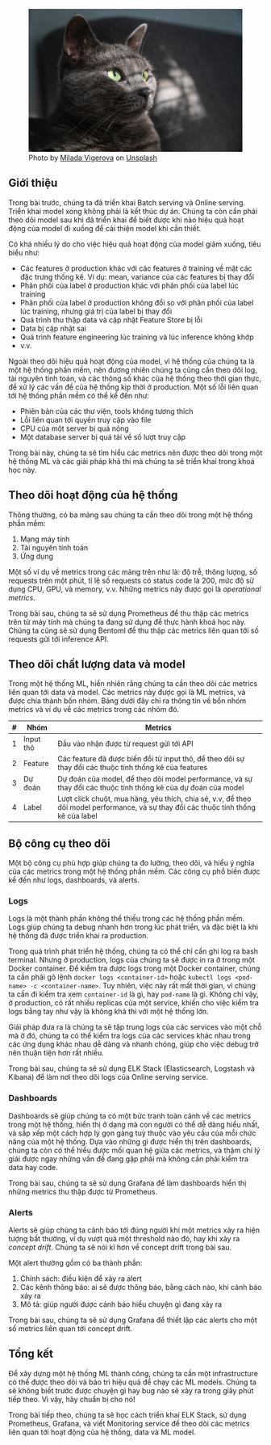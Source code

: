 <figure>
    <img src="../../../assets/images/mlops-crash-course/monitoring/tong-quan-monitoring/cat-observe.jpg" loading="lazy"/>
    <figcaption>Photo by <a href="https://unsplash.com/@milada_vigerova?utm_source=unsplash&utm_medium=referral&utm_content=creditCopyText">Milada Vigerova</a> on <a href="https://unsplash.com/s/photos/observe?utm_source=unsplash&utm_medium=referral&utm_content=creditCopyText">Unsplash</a></figcaption>
</figure>

## Giới thiệu

Trong bài trước, chúng ta đã triển khai Batch serving và Online serving. Triển khai model xong không phải là kết thúc dự án. Chúng ta còn cần phải theo dõi model sau khi đã triển khai để biết được khi nào hiệu quả hoạt động của model đi xuống để cải thiện model khi cần thiết.

Có khá nhiều lý do cho việc hiệu quả hoạt động của model giảm xuống, tiêu biểu như:

- Các features ở production khác với các features ở training về mặt các đặc trưng thống kê. Ví dụ: mean, variance của các features bị thay đổi
- Phân phối của label ở production khác với phân phối của label lúc training
- Phân phối của label ở production không đổi so với phân phối của label lúc training, nhưng giá trị của label bị thay đổi
- Quá trình thu thập data và cập nhật Feature Store bị lỗi
- Data bị cập nhật sai
- Quá trình feature engineering lúc training và lúc inference không khớp
- v.v.

Ngoài theo dõi hiệu quả hoạt động của model, vì hệ thống của chúng ta là một hệ thống phần mềm, nên đương nhiên chúng ta cũng cần theo dõi log, tài nguyên tính toán, và các thông số khác của hệ thống theo thời gian thực, để xử lý các vấn đề của hệ thống kịp thời ở production. Một số lỗi liên quan tới hệ thống phần mềm có thể kể đến như:

- Phiên bản của các thư viện, tools không tương thích
- Lỗi liên quan tới quyền truy cập vào file
- CPU của một server bị quá nóng
- Một database server bị quá tải về số lượt truy cập

Trong bài này, chúng ta sẽ tìm hiểu các metrics nên được theo dõi trong một hệ thống ML và các giải pháp khả thi mà chúng ta sẽ triển khai trong khoá học này.

## Theo dõi hoạt động của hệ thống

Thông thường, có ba mảng sau chúng ta cần theo dõi trong một hệ thống phần mềm:

1. Mạng máy tính
1. Tài nguyên tính toán
1. Ứng dụng

Một số ví dụ về metrics trong các mảng trên như là: độ trễ, thông lượng, số requests trên một phút, tỉ lệ số requests có status code là 200, mức độ sử dụng CPU, GPU, và memory, v.v. Những metrics này được gọi là _operational metrics_.

Trong bài sau, chúng ta sẽ sử dụng Prometheus để thu thập các metrics trên từ máy tính mà chúng ta đang sử dụng để thực hành khoá học này. Chúng ta cũng sẽ sử dụng Bentoml để thu thập các metrics liên quan tới số requests gửi tới inference API.

## Theo dõi chất lượng data và model

Trong một hệ thống ML, hiển nhiên rằng chúng ta cần theo dõi các metrics liên quan tới data và model. Các metrics này được gọi là ML metrics, và được chia thành bốn nhóm. Bảng dưới đây chỉ ra thông tin về bốn nhóm metrics và ví dụ về các metrics trong các nhóm đó.

| #   | Nhóm      | Metrics                                                                                                                              |
| --- | --------- | ------------------------------------------------------------------------------------------------------------------------------------ |
| 1   | Input thô | Đầu vào nhận được từ request gửi tới API                                                                                             |
| 2   | Feature   | Các feature đã được biến đổi từ input thô, để theo dõi sự thay đổi các thuộc tính thống kê của features                              |
| 3   | Dự đoán   | Dự đoán của model, để theo dõi model performance, và sự thay đổi các thuộc tính thống kê của dự đoán của model                       |
| 4   | Label     | Lượt click chuột, mua hàng, yêu thích, chia sẻ, v.v, để theo dõi model performance, và sự thay đổi các thuộc tính thống kê của label |

## Bộ công cụ theo dõi

Một bộ công cụ phù hợp giúp chúng ta đo lường, theo dõi, và hiểu ý nghĩa của các metrics trong một hệ thống phần mềm. Các công cụ phổ biến được kể đến như logs, dashboards, và alerts.

### Logs

Logs là một thành phần không thể thiếu trong các hệ thống phần mềm. Logs giúp chúng ta debug nhanh hơn trong lúc phát triển, và đặc biệt là khi hệ thống đã được triển khai ra production.

Trong quá trình phát triển hệ thống, chúng ta có thể chỉ cần ghi log ra bash terminal. Nhưng ở production, logs của chúng ta sẽ được in ra ở trong một Docker container. Để kiểm tra được logs trong một Docker container, chúng ta cần phải gõ lệnh `docker logs <container-id>` hoặc `kubectl logs <pod-name> -c <container-name>`. Tuy nhiên, việc này rất mất thời gian, vì chúng ta cần đi kiểm tra xem `container-id` là gì, hay `pod-name` là gì. Không chỉ vậy, ở production, có rất nhiều replicas của một service, khiến cho việc kiểm tra logs bằng tay như vậy là không khả thi với một hệ thống lớn.

Giải pháp đưa ra là chúng ta sẽ tập trung logs của các services vào một chỗ mà ở đó, chúng ta có thể kiểm tra logs của các services khác nhau trong các ứng dụng khác nhau dễ dàng và nhanh chóng, giúp cho việc debug trở nên thuận tiện hơn rất nhiều.

Trong bài sau, chúng ta sẽ sử dụng ELK Stack (Elasticsearch, Logstash và Kibana) để làm nơi theo dõi logs của Online serving service.

### Dashboards

Dashboards sẽ giúp chúng ta có một bức tranh toàn cảnh về các metrics trong một hệ thống, hiển thị ở dạng mà con người có thể dễ dàng hiểu nhất, và sắp xếp một cách hợp lý gọn gàng tuỳ thuộc vào yêu cầu của mỗi chức năng của một hệ thống. Dựa vào những gì được hiển thị trên dashboards, chúng ta còn có thể hiểu được mối quan hệ giữa các metrics, và thậm chí lý giải được ngay những vấn đề đang gặp phải mà không cần phải kiểm tra data hay code.

Trong bài sau, chúng ta sẽ sử dụng Grafana để làm dashboards hiển thị những metrics thu thập được từ Prometheus.

### Alerts

Alerts sẽ giúp chúng ta cảnh báo tới đúng người khi một metrics xảy ra hiện tượng bất thường, ví dụ vượt quá một threshold nào đó, hay khi xảy ra _concept drift_. Chúng ta sẽ nói kĩ hơn về concept drift trong bài sau.

Một alert thường gồm có ba thành phần:

1. Chính sách: điều kiện để xảy ra alert
1. Các kênh thông báo: ai sẽ được thông báo, bằng cách nào, khi cảnh báo xảy ra
1. Mô tả: giúp người được cảnh báo hiểu chuyện gì đang xảy ra

Trong bài sau, chúng ta sẽ sử dụng Grafana để thiết lập các alerts cho một số metrics liên quan tới concept drift.

## Tổng kết

Để xây dựng một hệ thống ML thành công, chúng ta cần một infrastructure có thể được theo dõi và bảo trì hiệu quả để chạy các ML models. Chúng ta sẽ không biết trước được chuyện gì hay bug nào sẽ xảy ra trong giây phút tiếp theo. Vì vậy, hãy chuẩn bị cho nó!

Trong bài tiếp theo, chúng ta sẽ học cách triển khai ELK Stack, sử dụng Prometheus, Grafana, và viết Monitoring service để theo dõi các metrics liên quan tới hoạt động của hệ thống, data và ML model.
